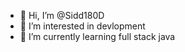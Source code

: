 - 👋 Hi, I’m @Sidd180D
- 👀 I’m interested in devlopment
- 🌱 I’m currently learning full stack java 


<!---
Sidd180D/Sidd180D is a ✨ special ✨ repository because its `README.md` (this file) appears on your GitHub profile.
You can click the Preview link to take a look at your changes.
--->
